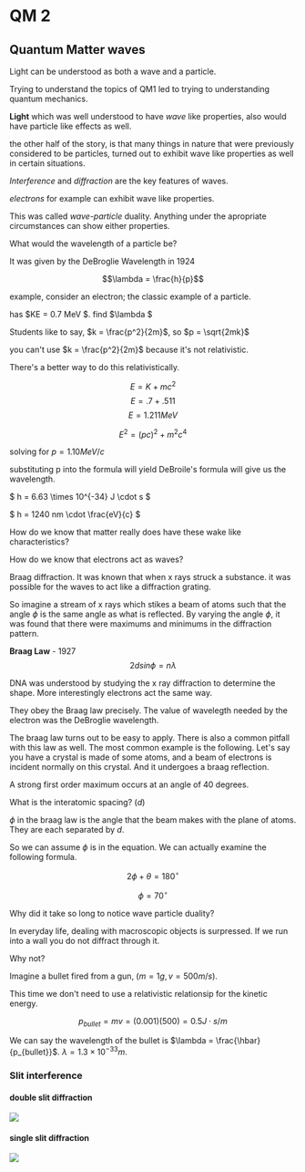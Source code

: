 # QM 2 
## Quantum Matter waves


Light can be understood as both a wave and a particle. 

Trying to understand the topics of QM1 led to trying to understanding quantum mechanics. 

**Light** which was well understood to have *wave* like properties, also would have particle like effects as well. 

the other half of the story, is that many things in nature that were previously considered to be particles, turned out to exhibit wave like properties as well in certain situations. 

*Interference* and *diffraction* are the key features of waves.

*electrons* for example can exhibit wave like properties. 

This was called *wave-particle* duality. Anything under the apropriate circumstances can show either properties. 


What would the wavelength of a particle be? 

It was given by the DeBroglie Wavelength in 1924

$$\lambda = \frac{h}{p}$$
 
example, consider an electron; the classic example of a particle. 

has $KE = 0.7 MeV $. find $\lambda $

Students like to say, $k = \frac{p^2}{2m}$, so $p = \sqrt{2mk}$

you can't use $k = \frac{p^2}{2m}$ because it's not relativistic. 


There's a better way to do this relativistically. 

$$ E = K + mc^2 $$
$$ E = .7 + .511 $$
$$ E = 1.211MeV $$

$$ E^2 = (pc)^2 + m^2c^4 $$

solving for $p = 1.10MeV/c$ 

substituting p into the formula will yield DeBroile's formula will give us the wavelength. 

$ h = 6.63 \times 10^{-34} J \cdot s $

$ h = 1240 nm \cdot \frac{eV}{c} $

How do we know that matter really does have these wake like characteristics? 

How do we know that electrons act as waves? 

Braag diffraction. It was known that when x rays struck a substance. it was possible for the waves to act like a diffraction grating. 


So imagine a stream of x rays which stikes a beam of atoms such that the angle $\phi$ is the same angle as what is reflected. By varying the angle $\phi$, it was found that there were maximums and minimums in the diffraction pattern.  

**Braag Law** - 1927
$$ 2d sin{\phi} = n \lambda $$

DNA was understood by studying the x ray diffraction to determine the shape. More interestingly electrons act the same way. 

They obey the Braag law precisely. The value of wavelegth needed by the electron was the DeBroglie wavelength. 

The braag law turns out to be easy to apply. There is also a common pitfall with this law as well. The most common example is the following. Let's say you have a crystal is made of some atoms, and a beam of electrons is incident normally on this crystal. And it undergoes a braag reflection. 

A strong first order maximum occurs at an angle of 40 degrees. 


What is the interatomic spacing? ($d$)

$\phi$ in the braag law is the angle that the beam makes with the plane of atoms. They are each separated by $d$. 

So we can assume $\phi$ is in the equation. We can actually examine the following formula. 

$$ 2\phi + \theta = 180^{\circ}$$

$$\phi = 70^{\circ}$$

Why did it take so long to notice wave particle duality? 

In everyday life, dealing with macroscopic objects is surpressed. If we run into a wall you do not diffract through it. 

Why not? 

Imagine a bullet fired from a gun, ($m=1g, v=500m/s$). 

This time we don't need to use a relativistic relationsip for the kinetic energy. 

$$ p_{bullet} = mv = (0.001)(500) = 0.5J \cdot s/m$$

We can say the wavelength of the bullet is $\lambda = \frac{\hbar}{p_{bullet}}$. $\lambda = 1.3 \times 10^{-33}m$. 

### Slit interference 

#### double slit diffraction
![](http://hyperphysics.phy-astr.gsu.edu/hbase/phyopt/imgpho/doubsli.gif)

#### single slit diffraction
![](http://hyperphysics.phy-astr.gsu.edu/hbase/phyopt/imgpho/fraungeo.gif)


